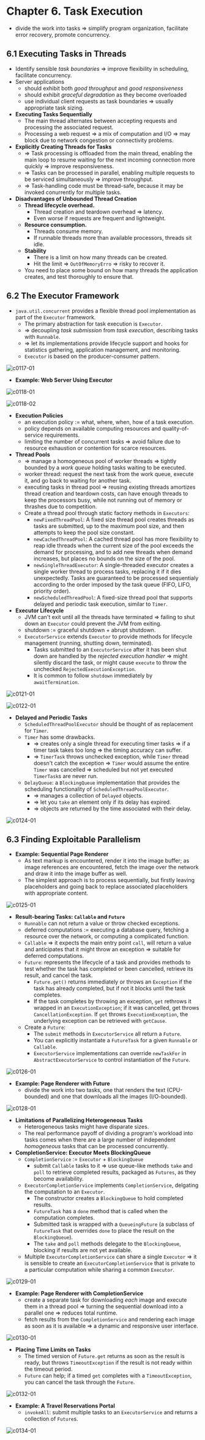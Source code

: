 # Chapter 6. Task Execution

* divide the work into tasks => simplify program organization, facilitate error recovery, promote concurrency.

## 6.1 Executing Tasks in Threads

* Identify sensible *task boundaries* => improve flexibility in scheduling, facilitate concurrency.
* Server applications
  * should exhibit both *good throughput* and *good responsiveness*
  * should exhibit *graceful degradation* as they become overloaded
  * use individual client requests as task boundaries => usually appropriate task sizing.
* **Executing Tasks Sequentially**
  * The main thread alternates between accepting requests and processing the associated request.
  * Processing a web request => a mix of computation and I/O => may block due to network congestion or connectivity problems.
* **Explicitly Creating Threads for Tasks**
  * => Task processing is offloaded from the main thread, enabling the main loop to resume waiting for the next incoming connection more quickly => improve responsiveness.
  * => Tasks can be processed in parallel, enabling multiple requests to be serviced simultaneously => improve throughput.
  * => Task-handling code must be thread-safe, because it may be invoked conurrently for multiple tasks.
* **Disadvantages of Unbounded Thread Creation**
  * **Thread lifecycle overhead.**
    * Thread creation and teardown overhead => latency.
    * Even worse if requests are frequent and lightweight.
  * **Resource consumption.**
    * Threads consume memory.
    * If runnable threads more than available processors, threads sit idle.
  * **Stability**
    * There is a limit on how many threads can be created.
    * Hit the limit => `OutOfMemoryErro` => risky to recover it.
  * You need to place some bound on how many threads the application creates, and test thoroughly to ensure that.

## 6.2 The Executor Framework

* `java.util.concurrent` provides a flexible thread pool implementation as part of the `Executor` framework.
  * The primary abstraction for task execution is `Executor`.
  * => decoupling *task submission* from *task execution*, describing tasks with `Runnable`.
  * => let its implementations provide lifecycle support and hooks for statistics gathering, application management, and monitoring.
  * `Executor` is based on the producer-consumer pattern.

![c0117-01](images/6%20Task%20Execution/c0117-01.jpg)

* **Example: Web Server Using Executor**

![c0118-01](images/6%20Task%20Execution/c0118-01.jpg)

![c0118-02](images/6%20Task%20Execution/c0118-02.jpg)

* **Execution Policies**
  * an execution policy := what, where, when, how of a task execution.
  * policy depends on available computing resources and quality-of-service requirements.
  * limiting the number of concurrent tasks => avoid failure due to resource exhaustion or contention for scarce resources.
* **Thread Pools**
  * => manage a homogeneous pool of worker threads => tightly bounded by a *work queue* holding tasks waiting to be executed.
  * worker thread: request the next task from the work queue, execute it, and go back to waiting for another task.
  * executing tasks in thread pool => reusing existing threads amortizes thread creation and teardown costs, can have enough threads to keep the processors busy, while not running out of memory or thrashes due to competition.
  * Create a thread pool through static factory methods in `Executors`:
    * `newFixedThreadPool`: A fixed size thread pool creates threads as tasks are submitted, up to the maximum pool size, and then attempts to keep the pool size constant.
    * `newCachedThreadPool`: A cached thread pool has more flexibility to reap idle threads when the current size of the pool exceeds the demand for processing, and to add new threads when demand increases, but places no bounds on the size of the pool.
    * `newSingleThreadExecutor`: A single-threaded executor creates a single worker thread to process tasks, replacing it if it dies unexpectedly. Tasks are guaranteed to be processed sequentialy according to the order imposed by the task queue (FIFO, LIFO, priority order).
    * `newScheduledThreadPool`: A fixed-size thread pool that supports delayed and periodic task execution, similar to `Timer`.
* **Executor Lifecycle**
  * JVM can't exit until all the threads have terminated => failing to shut down an `Executor` could prevent the JVM from exiting.
  * shutdown := graceful shutdown + abrupt shutdown.
  * `ExecutorService` extends `Executor` to provide methods for lifecycle management (running, shutting down, terminated).
    * Tasks submitted to an `ExecutorService` after it has been shut down are handled by the *rejected execution handler* => might silently discard the task, or might cause `execute` to throw the unchecked `RejectedExecutionException`.
    * It is common to follow `shutdown` immediately by `awaitTermination`.

![c0121-01](images/6%20Task%20Execution/c0121-01.jpg)

![c0122-01](images/6%20Task%20Execution/c0122-01.jpg)

* **Delayed and Periodic Tasks**
  * `ScheduledThreadPoolExecutor` should be thought of as replacement for `Timer`.
  * `Timer` has some drawbacks.
    * => creates only a single thread for executing timer tasks => if a timer task takes too long => the timing accuracy can suffer.
    * => `TimerTask` throws unchecked exception, while `Timer` thread doesn't catch the exception => `Timer` would assume the entire `Timer` was cancelled => scheduled but not yet executed `TimerTask`s are never run.
  * `DelayQueue`: a `BlockingQueue` implementation that provides the scheduling functionality of `ScheduledThreadPoolExecutor`.
    * => manages a collection of `Delayed` objects.
    * => let you `take` an element only if its delay has expired.
    * => objects are returned by the time associated with their delay.

![c0124-01](images/6%20Task%20Execution/c0124-01.jpg)

## 6.3 Finding Exploitable Parallelism

* **Example: Sequential Page Renderer**
  * As text markup is encountered, render it into the image buffer; as image references are encountered, fetch the image over the network and draw it into the image buffer as well.
  * The simplest approach is to process sequentially, but firstly leaving placeholders and going back to replace associated placeholders with appropriate content.

![c0125-01](images/6%20Task%20Execution/c0125-01.jpg)

* **Result-bearing Tasks: `Callable` and `Future`**
  * `Runnable` can not return a value or throw checked exceptions.
  * deferred computations := executing a database query, fetching a resource over the network, or computing a complicated function.
  * `Callable` => it expects the main entry point `call`, will return a value and anticipates that it might throw an exception => suitable for deferred computations.
  * `Future`: represents the lifecycle of a task and provides methods to test whether the task has completed or been cancelled, retrieve its result, and cancel the task.
    * `Future.get()` returns immediately or throws an `Exception` if the task has already completed, but if not it blocks until the task completes.
    * If the task completes by throwing an exception, `get` rethrows it wrapped in an `ExecutionException`; if it was cancelled, get throws `CancellationException`. If `get` throws `ExecutionException`, the underlying exception can be retrieved with `getCause`.
  * Create a `Future`:
    * The `submit` methods in `ExecutorService` all return a `Future`.
    * You can explicitly instantiate a `FutureTask` for a given `Runnable` or `Callable`.
    * `ExecutorService` implementations can override `newTaskFor` in `AbstractExecutorService` to control instantiation of the `Future`.

![c0126-01](images/6%20Task%20Execution/c0126-01.jpg)

* **Example: Page Renderer with Future**
  * divide the work into two tasks, one that renders the text (CPU-bounded) and one that downloads all the images (I/O-bounded).

![c0128-01](images/6%20Task%20Execution/c0128-01.jpg)

* **Limitations of Parallelizing Heterogeneous Tasks**
  * Heterogeneous tasks might have disparate sizes.
  * The real performance payoff of dividing a program's workload into tasks comes when there are a large number of independent *homogeneous* tasks that can be processed concurrently.
* **CompletionService: Executor Meets BlockingQueue**
  * `CompletionService` := `Executor` + `BlockingQueue`
    * submit `Callable` tasks to it => use queue-like methods `take` and `poll` to retrieve completed results, packaged as `Futures`, as they become availability.
  * `ExecutorCompletionService` implements `CompletionService`, delgating the computation to an `Executor`.
    * The constructor creates a `BlockingQueue` to hold completed results.
    * `FutureTask` has a `done` method that is called when the computation completes.
    * Submitted task is wrapped with a `QueueingFuture` (a subclass of `FutureTask` that overrides `done` to place the result on the `BlockingQueue`).
    * The `take` and `poll` methods delegate to the `BlockingQueue`, blocking if results are not yet available.
  *  Multiple `ExecutorCompletionService` can share a single `Executor` => it is sensible to create an `ExecutorCompletionService` that is private to a particular computation while sharing a common `Executor`.

![c0129-01](images/6%20Task%20Execution/c0129-01.jpg)

* **Example: Page Renderer with CompletionService**
  * create a separate task for downloading *each* image and execute them in a thread pool => turning the sequential download into a parallel one => reduces total runtime.
  * fetch results from the `CompletionService` and rendering each image as soon as it is available => a dynamic and responsive user interface.

![c0130-01](images/6%20Task%20Execution/c0130-01.jpg)

* **Placing Time Limits on Tasks**
  * The timed version of `Future.get` returns as soon as the result is ready, but throws `TimeoutException` if the result is not ready within the timeout period.
  * `Future` can help; if a timed `get` completes with a `TimeoutException`, you can cancel the task through the `Future`.

![c0132-01](images/6%20Task%20Execution/c0132-01.jpg)

* **Example: A Travel Reservations Portal**
  * `invokeAll`: submit multiple tasks to an `ExecutorService` and returns a collection of `Future`s.

![c0134-01](images/6%20Task%20Execution/c0134-01.jpg)
